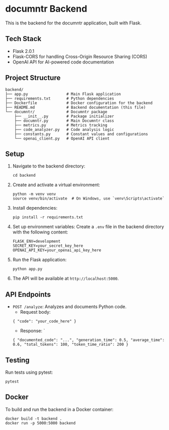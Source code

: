 # documntr Backend

This is the backend for the documntr application, built with Flask.

## Tech Stack

- Flask 2.0.1
- Flask-CORS for handling Cross-Origin Resource Sharing (CORS)
- OpenAI API for AI-powered code documentation

## Project Structure

```
backend/
├── app.py                 # Main Flask application
├── requirements.txt       # Python dependencies
├── Dockerfile             # Docker configuration for the backend
├── README.md              # Backend documentation (this file)
└── documntr/              # Documntr package
    ├── __init__.py        # Package initializer
    ├── documntr.py        # Main Documntr class
    ├── metrics.py         # Metrics tracking
    ├── code_analyzer.py   # Code analysis logic
    ├── constants.py       # Constant values and configurations
    └── openai_client.py   # OpenAI API client
```

## Setup

1. Navigate to the backend directory:
   ```
   cd backend
   ```

2. Create and activate a virtual environment:
   ```
   python -m venv venv
   source venv/bin/activate  # On Windows, use `venv\Scripts\activate`
   ```

3. Install dependencies:
   ```
   pip install -r requirements.txt
   ```

4. Set up environment variables:
   Create a `.env` file in the backend directory with the following content:
   ```
   FLASK_ENV=development
   SECRET_KEY=your_secret_key_here
   OPENAI_API_KEY=your_openai_api_key_here
   ```

5. Run the Flask application:
   ```
   python app.py
   ```

6. The API will be available at `http://localhost:5000`.

## API Endpoints

- `POST /analyze`: Analyzes and documents Python code.
  - Request body:
  ```
  { "code": "your_code_here" }
  ```
  - Response: `
  ```
  { "documented_code": "...", "generation_time": 0.5, "average_time": 0.6, "total_tokens": 100, "token_time_ratio": 200 }
  ```

## Testing

Run tests using pytest:

```
pytest
```

## Docker

To build and run the backend in a Docker container:

```
docker build -t backend .
docker run -p 5000:5000 backend
```
